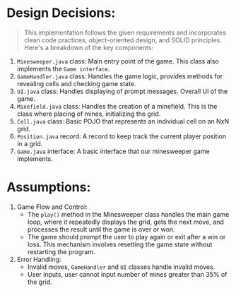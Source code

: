 # Design Decisions:


> This implementation follows the given requirements and incorporates clean code practices, object-oriented design, and SOLID principles. Here's a breakdown of the key components:

1. `Minesweeper.java` class: Main entry point of the game. This class also implements the `Game interface`.
2. `GameHandler.java` class: Handles the game logic, provides methods for revealing cells and checking game state.
3. `UI.java` class: Handles displaying of prompt messages. Overall UI of the game.
4. `Minefield.java` class: Handles the creation of a minefield. This is the class where placing of mines, initializing the grid.
5. `Cell.java` class: Basic POJO that represents an individual cell on an NxN grid.
6. `Position.java` record: A record to keep track the current player position in a grid.
7. `Game.java` interface: A basic interface that our minesweeper game implements.


# Assumptions:

1. Game Flow and Control:
   * The `play()` method in the Minesweeper class handles the main game loop, where it repeatedly displays the grid, gets the next move, and processes the result until the game is over or won.
   * The game should prompt the user to play again or exit after a win or loss. This mechanism involves resetting the game state without restarting the program.
2. Error Handling:
   * Invalid moves, `GameHandler` and `UI` classes handle invalid moves.
   * User inputs, user cannot input number of mines greater than 35% of the grid.